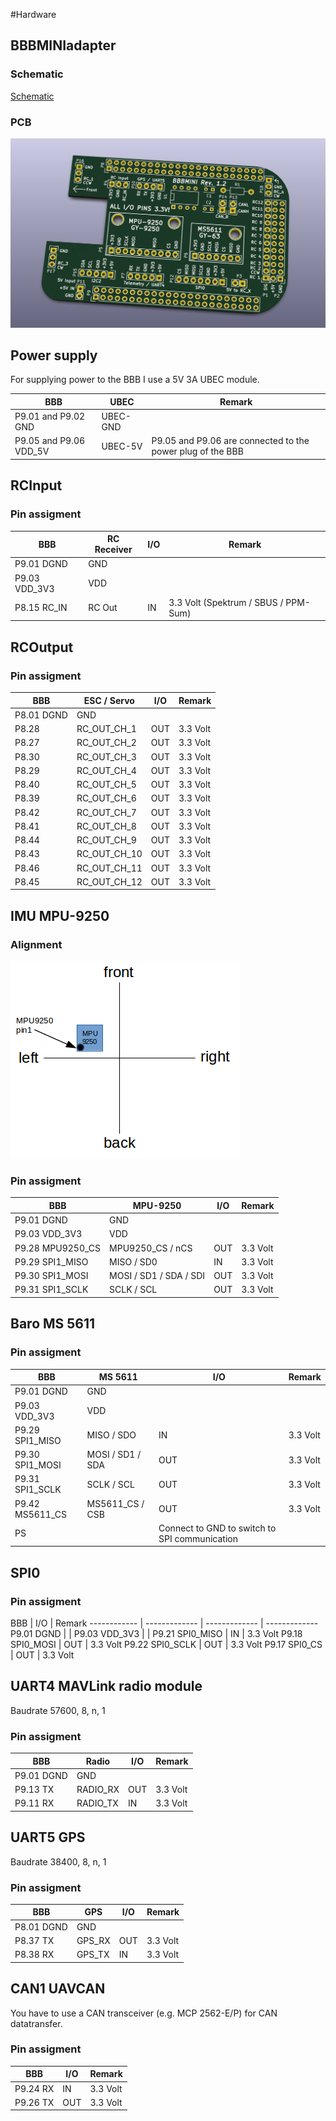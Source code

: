 #Hardware

## BBBMINIadapter

### Schematic
[Schematic](../pic/bbbmini.pdf)

### PCB
![PCB](../pic/pcb.png)

## Power supply
For supplying power to the BBB I use a 5V 3A UBEC module.

BBB | UBEC | Remark
------------ | ------------- | -------------
P9.01 and P9.02 GND | UBEC-GND | | 
P9.05 and P9.06 VDD_5V | UBEC-5V | P9.05 and P9.06 are connected to the power plug of the BBB  |


## RCInput

### Pin assigment

BBB | RC Receiver | I/O | Remark
------------ | ------------- | ------------- | -------------
P9.01 DGND | GND | | 
P9.03 VDD_3V3 | VDD | |
P8.15 RC_IN | RC Out | IN | 3.3 Volt (Spektrum / SBUS / PPM-Sum) 

## RCOutput

### Pin assigment

BBB | ESC / Servo | I/O | Remark
------------ | ------------- | ------------- | -------------
P8.01 DGND | GND | 
P8.28 | RC_OUT_CH_1 | OUT | 3.3 Volt
P8.27 | RC_OUT_CH_2 | OUT | 3.3 Volt
P8.30 | RC_OUT_CH_3 | OUT | 3.3 Volt
P8.29 | RC_OUT_CH_4 | OUT | 3.3 Volt
P8.40 | RC_OUT_CH_5 | OUT | 3.3 Volt
P8.39 | RC_OUT_CH_6 | OUT | 3.3 Volt
P8.42 | RC_OUT_CH_7 | OUT | 3.3 Volt
P8.41 | RC_OUT_CH_8 | OUT | 3.3 Volt
P8.44 | RC_OUT_CH_9 | OUT | 3.3 Volt
P8.43 | RC_OUT_CH_10 | OUT | 3.3 Volt
P8.46 | RC_OUT_CH_11 | OUT | 3.3 Volt
P8.45 | RC_OUT_CH_12 | OUT | 3.3 Volt

## IMU MPU-9250

### Alignment

![MPU-9250 alignment](../pic/9250.png)


### Pin assigment

BBB | MPU-9250 | I/O | Remark
------------ | ------------- | ------------- | -------------
P9.01 DGND | GND | |
P9.03 VDD_3V3 | VDD | |
P9.28 MPU9250_CS | MPU9250_CS / nCS | OUT | 3.3 Volt
P9.29 SPI1_MISO | MISO / SD0 | IN | 3.3 Volt
P9.30 SPI1_MOSI | MOSI / SD1 / SDA / SDI | OUT | 3.3 Volt
P9.31 SPI1_SCLK | SCLK / SCL | OUT | 3.3 Volt


## Baro MS 5611

### Pin assigment

BBB | MS 5611 | I/O | Remark
------------ | ------------- | ------------- | -------------
P9.01 DGND | GND | |
P9.03 VDD_3V3 | VDD | |
P9.29 SPI1_MISO | MISO / SDO | IN | 3.3 Volt
P9.30 SPI1_MOSI | MOSI / SD1 / SDA | OUT | 3.3 Volt
P9.31 SPI1_SCLK | SCLK / SCL | OUT | 3.3 Volt
P9.42 MS5611_CS | MS5611_CS / CSB | OUT | 3.3 Volt
 | PS | | Connect to GND to switch to SPI communication


## SPI0

### Pin assigment

BBB | I/O | Remark
------------ | ------------- | ------------- | -------------
P9.01 DGND | |
P9.03 VDD_3V3 | |
P9.21 SPI0_MISO | IN | 3.3 Volt
P9.18 SPI0_MOSI | OUT | 3.3 Volt
P9.22 SPI0_SCLK | OUT | 3.3 Volt
P9.17 SPI0_CS | OUT | 3.3 Volt


## UART4 MAVLink radio module
Baudrate 57600, 8, n, 1

### Pin assigment

BBB | Radio | I/O | Remark
------------ | ------------- | ------------- | -------------
P9.01 DGND | GND | 
P9.13 TX | RADIO_RX | OUT | 3.3 Volt 
P9.11 RX | RADIO_TX | IN | 3.3 Volt


## UART5 GPS
Baudrate 38400, 8, n, 1

### Pin assigment

BBB | GPS | I/O | Remark
------------ | ------------- | ------------- | -------------
P8.01 DGND | GND | 
P8.37 TX | GPS_RX | OUT | 3.3 Volt 
P8.38 RX | GPS_TX | IN | 3.3 Volt


## CAN1 UAVCAN
You have to use a CAN transceiver (e.g. MCP 2562-E/P) for CAN datatransfer.

### Pin assigment

BBB | I/O | Remark
------------ | ------------- | -------------
P9.24 RX | IN | 3.3 Volt 
P9.26 TX | OUT | 3.3 Volt
